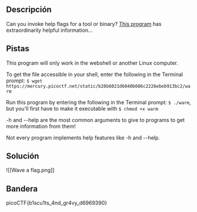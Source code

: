 ## Descripción
Can you invoke help flags for a tool or binary? [This program](https://mercury.picoctf.net/static/b28b6021d6040b086c2226ebeb913bc2/warm) has extraordinarily helpful information...

## Pistas 
This program will only work in the webshell or another Linux computer.

To get the file accessible in your shell, enter the following in the Terminal prompt: `$ wget https://mercury.picoctf.net/static/b28b6021d6040b086c2226ebeb913bc2/warm`

Run this program by entering the following in the Terminal prompt: `$ ./warm`, but you'll first have to make it executable with `$ chmod +x warm`

-h and --help are the most common arguments to give to programs to get more information from them!

Not every program implements help features like -h and --help.
## Solución
![[Wave  a flag.png]]
## Bandera
picoCTF{b1scu1ts_4nd_gr4vy_d6969390}